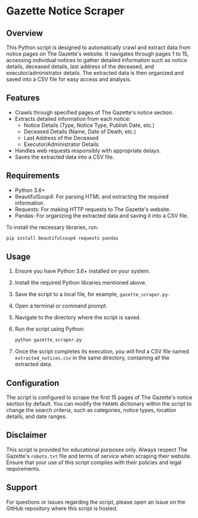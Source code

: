 # Gazette Notice Scraper

## Overview
This Python script is designed to automatically crawl and extract data from notice pages on The Gazette's website. It navigates through pages 1 to 15, accessing individual notices to gather detailed information such as notice details, deceased details, last address of the deceased, and executor/administrator details. The extracted data is then organized and saved into a CSV file for easy access and analysis.

## Features
- Crawls through specified pages of The Gazette's notice section.
- Extracts detailed information from each notice:
  - Notice Details (Type, Notice Type, Publish Date, etc.)
  - Deceased Details (Name, Date of Death, etc.)
  - Last Address of the Deceased
  - Executor/Administrator Details
- Handles web requests responsibly with appropriate delays.
- Saves the extracted data into a CSV file.

## Requirements
- Python 3.6+
- BeautifulSoup4: For parsing HTML and extracting the required information.
- Requests: For making HTTP requests to The Gazette's website.
- Pandas: For organizing the extracted data and saving it into a CSV file.

To install the necessary libraries, run:
```bash
pip install beautifulsoup4 requests pandas
```

## Usage
1. Ensure you have Python 3.6+ installed on your system.
2. Install the required Python libraries mentioned above.
3. Save the script to a local file, for example, `gazette_scraper.py`.
4. Open a terminal or command prompt.
5. Navigate to the directory where the script is saved.
6. Run the script using Python:

   ```bash
   python gazette_scraper.py
   ```
8. Once the script completes its execution, you will find a CSV file named `extracted_notices.csv` in the same directory, containing all the extracted data.

## Configuration
The script is configured to scrape the first 15 pages of The Gazette's notice section by default. You can modify the `PARAMS` dictionary within the script to change the search criteria, such as categories, notice types, location details, and date ranges.

## Disclaimer
This script is provided for educational purposes only. Always respect The Gazette's `robots.txt` file and terms of service when scraping their website. Ensure that your use of this script complies with their policies and legal requirements.

## Support
For questions or issues regarding the script, please open an issue on the GitHub repository where this script is hosted.
